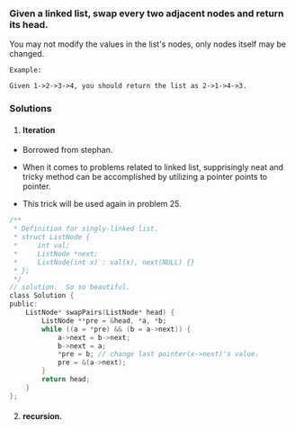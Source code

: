### Given a linked list, swap every two adjacent nodes and return its head.

You may not modify the values in the list's nodes, only nodes itself may be changed.

 

```
Example:

Given 1->2->3->4, you should return the list as 2->1->4->3.
```

### Solutions

1. #### Iteration

- Borrowed from stephan.

- When it comes to problems related to linked list, supprisingly neat and tricky method can be accomplished by utilizing a pointer points to pointer.

- This trick will be used again in problem 25.

```c
/**
 * Definition for singly-linked list.
 * struct ListNode {
 *     int val;
 *     ListNode *next;
 *     ListNode(int x) : val(x), next(NULL) {}
 * };
 */
// solution.  So so beautiful.
class Solution {
public:
    ListNode* swapPairs(ListNode* head) {
        ListNode **pre = &head, *a, *b;
        while ((a = *pre) && (b = a->next)) {
            a->next = b->next;
            b->next = a;
            *pre = b; // change last pointer(x->next)'s value. 
            pre = &(a->next);
        }
        return head;
    }
};
```

2. #### recursion.